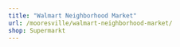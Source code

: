 ```yaml
---
title: "Walmart Neighborhood Market"
url: /mooresville/walmart-neighborhood-market/
shop: Supermarkt
---
```

